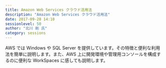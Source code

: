 ```yaml
---
title: Amazon Web Services クラウド活用法
description: "Amazon Web Services クラウド活用法"
date: 2017-09-28 14:10
sessionlevel: 50
author: "北川 剛 氏"
category: sessions
---
```

AWS では Windows や SQL Server を提供しています。その特徴と便利な利用法を簡単に説明します。また、AWS 上に開発環境や管理用コンソールを構成するのに便利な WorkSpaces に感しても説明します。
